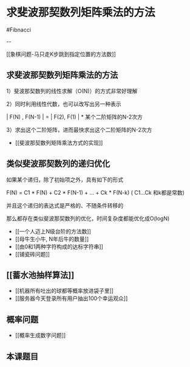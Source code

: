 # 求斐波那契数列矩阵乘法的方法

#Fibnacci

--

[[象棋问题-马只走K步跳到指定位置的方法数]]



## 求斐波那契数列矩阵乘法的方法

1）斐波那契数列的线性求解（O(N)）的方式非常好理解
 
2）同时利用线性代数，也可以改写出另一种表示

 | F(N) , F(N-1) | = | F(2), F(1) |  *  某个二阶矩阵的N-2次方

3）求出这个二阶矩阵，进而最快求出这个二阶矩阵的N-2次方

- [[斐波那契数列矩阵乘法方式的实现]]

## 类似斐波那契数列的递归优化

如果某个递归，除了初始项之外，具有如下的形式

F(N) = C1 * F(N) + C2 * F(N-1) + … + Ck * F(N-k) ( C1…Ck 和k都是常数)

并且这个递归的表达式是严格的、不随条件转移的

那么都存在类似斐波那契数列的优化，时间复杂度都能优化成O(logN)
-  [[一个人迈上N级台阶的方法数]]
-  [[母牛生小牛, N年后牛的数量]]
-  [[由0和1两种字符构成的达标字符串]]
- [[铺瓷砖问题]]


## [[蓄水池抽样算法]]

- [[机器所有吐出的球都等概率放进袋子里]]
- [[服务器今天登录所有用户抽出100个幸运观众]]


## 概率问题
- [[概率生成数字问题]]


## 本课题目



